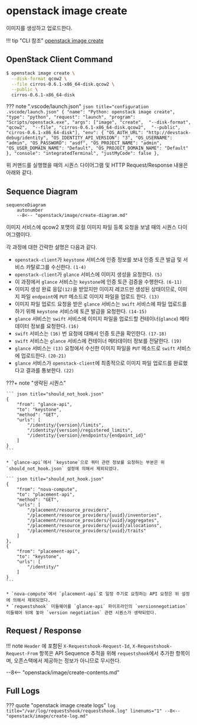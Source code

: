# openstack image create

이미지를 생성하고 업로드한다.

!!! tip "CLI 참조"
    [openstack image create](https://docs.openstack.org/python-openstackclient/zed/cli/command-objects/image-v2.html#image-create)

## OpenStack Client Command
``` bash title="python3-openstackclient command"
$ openstack image create \
  --disk-format qcow2 \
  --file cirros-0.6.1-x86_64-disk.qcow2 \
  --public \
  cirros-0.6.1-x86_64-disk
```

??? note ".vscode/launch.json"
    ``` json title="configuration .vscode/launch.json"
    {
        "name": "Python: openstack image create",
        "type": "python",
        "request": "launch",
        "program": "Scripts/openstack.exe",
        "args": ["image", "create", 
            "--disk-format", "qcow2", 
            "--file", "cirros-0.6.1-x86_64-disk.qcow2", 
            "--public", 
            "cirros-0.6.1-x86_64-disk"],
        "env": {
            "OS_AUTH_URL": "http://devstack-debug/identity",
            "OS_IDENTITY_API_VERSION": "3",
            "OS_USERNAME": "admin",
            "OS_PASSWORD": "asdf",
            "OS_PROJECT_NAME": "admin",
            "OS_USER_DOMAIN_NAME": "Default",
            "OS_PROJECT_DOMAIN_NAME": "Default"
        },
        "console": "integratedTerminal",
        "justMyCode": false
    },
    ```

위 커맨드를 실행했을 때의 시퀀스 다이어그램 및 HTTP Request/Response 내용은 아래와 같다.  

## Sequence Diagram

``` mermaid
sequenceDiagram
    autonumber
    --8<-- "openstack/image/create-diagram.md"
```

이미지 서비스에 qcow2 포맷의 로컬 이미지 파일 등록 요청을 보낼 때의 시퀀스 다이어그램이다.  

각 과정에 대한 간략한 설명은 다음과 같다.   

- `openstack-client`가 `keystone` 서비스에 인증 정보를 보내 인증 토큰 발급 및 서비스 카탈로그를 수신한다. `(1-4)`
- `openstack-client`가 `glance` 서비스에 이미지 생성을 요청한다. `(5)` 
- 이 과정에서 `glance` 서비스는 `keystone`에 인증 토큰 검증을 수행한다. `(6-11)`
- 이미지 생성 완료 응답`(12)`을 받았지만 이미지 레코드만 생성된 상태이므로, 이미지 파일 `endpoint`에 `PUT` 메소드로 이미지 파일을 업로드 한다. `(13)`
- 이미지 파일 업로드 요청을 받은 `glance` 서비스는 `swift` 서비스에 파일 업로드를 하기 위해 `keystone` 서비스에 토큰 발급을 요청한다. `(14-15)`
- `glance` 서비스는 `swift` 서비스에 이미지 파일을 업로드할 컨테이너(`glance`) 메타데이터 정보를 요청한다. `(16)`
- `swift` 서비스는 `(16)` 번 요청에 대해서 인증 토큰을 확인한다. `(17-18)`
- `swift` 서비스는 `glance` 서비스에 컨테이너 메타데이터 정보를 전달한다. `(19)`
- `glance` 서비스는 `(13)` 요청에서 수신한 이미지 파일을 `PUT` 메소드로 `swift` 서비스에 업로드한다. `(20-21)`
- `glance` 서비스가 `openstack-client`에 최종적으로 이미지 파일 업로드를 완료했다고 결과를 통보한다. `(22)`

???+ note "생략된 시퀀스"

    ``` json title="should_not_hook.json"
    {
        "from": "glance-api",
        "to": "keystone",
        "method": "GET",
        "urls": [
            "/identity/{version}/limits",
            "/identity/{version}/registered_limits",
            "/identity/{version}/endpoints/{endpoint_id}"
        ]
    }
    ```
    
    * `glance-api`에서 `keystone`으로 쿼터 관련 정보를 요청하는 부분은 위 `should_not_hook.json` 설정에 의해서 제외되었다.  

    ``` json title="should_not_hook.json"
    {
        "from": "nova-compute",
        "to": "placement-api",
        "method": "GET",
        "urls": [
            "/placement/resource_providers",
            "/placement/resource_providers/{uuid}/inventories",
            "/placement/resource_providers/{uuid}/aggregates",
            "/placement/resource_providers/{uuid}/allocations",
            "/placement/resource_providers/{uuid}/traits"
        ]
    },
    {
        "from": "placement-api",
        "to": "keystone",
        "urls": [
            "/identity/"
        ]
    }
    ```

    * `nova-compute`에서 `placement-api`로 일정 주기로 요청하는 API 요청은 위 설정에 의해서 제외되었다.
    * `requestshook` 미들웨어를 `glance-api` 파이프라인의 `versionnegotiation` 미들웨어 뒤에 놓아 `version negotiation` 관련 시퀀스가 생략되었다.  

## Request / Response

!!! note
    `Header` 에 포함된 `X-Requestshook-Request-Id`, `X-Requestshook-Request-From` 항목은 API Sequence 추적을 위해 `requestshook`에서 추가한 항목이며, 오픈스택에서 제공하는 정보가 아니므로 무시한다.  

--8<-- "openstack/image/create-contents.md"

## Full Logs

??? quote "openstack image create logs"
    ``` log title="/var/log/requestshook/requestshook.log" linenums="1"
    --8<-- "openstack/image/create-log.md"
    ```
